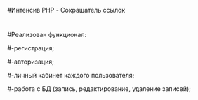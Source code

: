 #Интенсив PHP - Сокращатель ссылок
#
#Реализован функционал:

#-регистрация;

#-авторизация;

#-личный кабинет каждого пользователя;

#-работа с БД (запись, редактирование, удаление записей);

